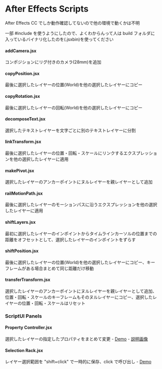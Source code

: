 After Effects Scripts
====================
After Effects CC でしか動作確認してないので他の環境で動くかは不明


一部 #include を使うようにしたので、よくわからんって人は build フォルダに入っているバイナリ化したのを(.jsxbin)を使ってください 
#### addCamera.jsx
コンポジションにリグ付きのカメラ(28mm)を追加
#### copyPosition.jsx
最後に選択したレイヤーの位置(World)を他の選択したレイヤーにコピー
#### copyRotation.jsx
最後に選択したレイヤーの回転(World)を他の選択したレイヤーにコピー
#### decomposeText.jsx
選択したテキストレイヤーを文字ごとに別のテキストレイヤーに分割
#### linkTransform.jsx
最後に選択したレイヤーの位置・回転・スケールにリンクするエクスプレッションを他の選択したレイヤーに適用
#### makePivot.jsx
選択したレイヤーのアンカーポイントにヌルレイヤーを親レイヤーとして追加
#### railMotionPath.jsx
最後に選択したレイヤーのモーションパスに沿うエクスプレッションを他の選択したレイヤーに適用
#### shiftLayers.jsx
最初に選択したレイヤーのインポイントからタイムラインカーソルの位置までの距離をオフセットとして、選択したレイヤーのインポイントをずらす
#### shiftPosition.jsx
最後に選択したレイヤーの位置(World)を他の選択したレイヤーにコピー、キーフレームがある場合まとめて同じ距離だけ移動
#### transferTransform.jsx
選択したレイヤーのアンカーポイントにヌルレイヤーを親レイヤーとして追加、位置・回転・スケールのキーフレームもそのヌルレイヤーにコピー、選択したレイヤーの位置・回転・スケールはリセット
### ScriptUI Panels
#### Property Controller.jsx
選択したレイヤーの指定したプロパティをまとめて変更 - [Demo](http://www.screencast.com/t/E4PBqe7o) - [説明画像](https://app.box.com/s/f9b86sfpyfmx519ob6ns)
#### Selection Rack.jsx
レイヤー選択範囲を "shift+click" で一時的に保存、click で呼び出し - [Demo](http://www.screencast.com/t/gzkCADn5TakM)
